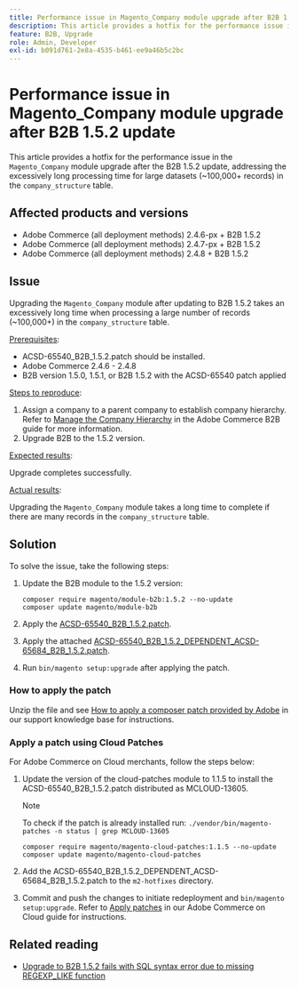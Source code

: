 ```yaml
---
title: Performance issue in Magento_Company module upgrade after B2B 1.5.2 update
description: This article provides a hotfix for the performance issue in the Magento_Company module upgrade after the B2B 1.5.2 update, addressing the excessively long processing time for large datasets in the company_structure table.
feature: B2B, Upgrade
role: Admin, Developer
exl-id: b091d761-2e8a-4535-b461-ee9a46b5c2bc
---
```

# Performance issue in Magento_Company module upgrade after B2B 1.5.2 update

This article provides a hotfix for the performance issue in the `Magento_Company` module upgrade after the B2B 1.5.2 update, addressing the excessively long processing time for large datasets (~100,000+ records) in the `company_structure` table.

## Affected products and versions

* Adobe Commerce (all deployment methods) 2.4.6-px + B2B 1.5.2
* Adobe Commerce (all deployment methods) 2.4.7-px + B2B 1.5.2
* Adobe Commerce (all deployment methods) 2.4.8 + B2B 1.5.2

## Issue

Upgrading the `Magento_Company` module after updating to B2B 1.5.2 takes an excessively long time when processing a large number of records (~100,000+) in the `company_structure` table.

<u>Prerequisites</u>:

* ACSD-65540_B2B_1.5.2.patch should be installed.
* Adobe Commerce 2.4.6 - 2.4.8
* B2B version 1.5.0, 1.5.1, or B2B 1.5.2 with the ACSD-65540 patch applied

<u>Steps to reproduce</u>:

1. Assign a company to a parent company to establish company hierarchy. Refer to [Manage the Company Hierarchy](https://experienceleague.adobe.com/en/docs/commerce-admin/b2b/company-management/manage-company-hierarchy) in the Adobe Commerce B2B guide for more information.
1. Upgrade B2B to the 1.5.2 version.

<u>Expected results</u>:

Upgrade completes successfully.

<u>Actual results</u>:

Upgrading the `Magento_Company` module takes a long time to complete if there are many records in the `company_structure` table.

## Solution

To solve the issue, take the following steps:

1. Update the B2B module to the 1.5.2 version:

    ```
    composer require magento/module-b2b:1.5.2 --no-update
    composer update magento/module-b2b
    ```

1. Apply the [ACSD-65540_B2B_1.5.2.patch](/help/troubleshooting/installation-and-upgrade/assets/ACSD-65540_B2B_1.5.2.zip).

1. Apply the attached [ACSD-65540_B2B_1.5.2_DEPENDENT_ACSD-65684_B2B_1.5.2.patch](/help/troubleshooting/installation-and-upgrade/assets/ACSD-65540_B2B_1.5.2_DEPENDENT_ACSD-65684_B2B_1.5.2.patch.zip). 
1. Run `bin/magento setup:upgrade` after applying the patch.

### How to apply the patch

Unzip the file and see [How to apply a composer patch provided by Adobe](https://experienceleague.adobe.com/en/docs/commerce-knowledge-base/kb/how-to/how-to-apply-a-composer-patch-provided-by-magento) in our support knowledge base for instructions.

### Apply a patch using Cloud Patches

For Adobe Commerce on Cloud merchants, follow the steps below:

1. Update the version of the cloud-patches module to 1.1.5 to install the ACSD-65540_B2B_1.5.2.patch distributed as MCLOUD-13605.

    >[!NOTE]
    >
    >To check if the patch is already installed run: 
    > `./vendor/bin/magento-patches -n status | grep MCLOUD-13605`

    ```
    composer require magento/magento-cloud-patches:1.1.5 --no-update
    composer update magento/magento-cloud-patches
    ```

1. Add the ACSD-65540_B2B_1.5.2_DEPENDENT_ACSD-65684_B2B_1.5.2.patch to the `m2-hotfixes` directory.
1. Commit and push the changes to initiate redeployment and `bin/magento setup:upgrade`. Refer to [Apply patches](https://experienceleague.adobe.com/en/docs/commerce-on-cloud/user-guide/develop/upgrade/apply-patches) in our Adobe Commerce on Cloud guide for instructions.

## Related reading

* [Upgrade to B2B 1.5.2 fails with SQL syntax error due to missing REGEXP_LIKE function](https://experienceleague.adobe.com/en/docs/commerce-knowledge-base/kb/troubleshooting/installation-and-upgrade/sql-syntax-error-due-to-missing-regexp-like-function)
